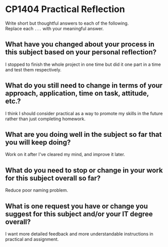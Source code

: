 # CP1404 Practical Reflection

Write short but thoughtful answers to each of the following.  
Replace each `...` with your meaningful answer.

## What have you changed about your process in this subject based on your personal reflection?

I stopped to finish the whole project in one time but did it one part in a time and test them respectively.

## What do you still need to change in terms of your approach, application, time on task, attitude, etc.?

I think I should consider practical as a way to promote my skills in the future rather than just completing homework.

## What are you doing well in the subject so far that you will keep doing?

Work on it after I've cleared my mind, and improve it later.

## What do you need to stop or change in your work for this subject overall so far?

Reduce poor naming problem.

## What is one request you have or change you suggest for this subject and/or your IT degree overall?

I want more detailed feedback and more understandable instructions in practical and assignment. 



